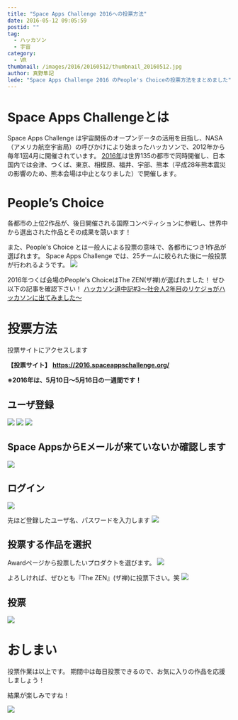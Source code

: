 ```yaml
---
title: "Space Apps Challenge 2016への投票方法"
date: 2016-05-12 09:05:59
postid: ""
tag:
  - ハッカソン
  - 宇宙
category:
  - VR
thumbnail: /images/2016/20160512/thumbnail_20160512.jpg
author: 真野隼記
lede: "Space Apps Challenge 2016 のPeople's Choiceの投票方法をまとめました"
---
```

# Space Apps Challengeとは

Space Apps Challenge は宇宙関係のオープンデータの活用を目指し、NASA（アメリカ航空宇宙局）の呼びかけにより始まったハッカソンで、2012年から毎年1回4月に開催されています。
[2016年](https://2016.spaceappschallenge.org/)は世界135の都市で同時開催し、日本国内では会津、つくば、東京、相模原、福井、宇部、熊本（平成28年熊本震災の影響のため、熊本会場は中止となりました）で開催します。

# People’s Choice

各都市の上位2作品が、後日開催される国際コンペティションに参戦し、世界中から選出された作品とその成果を競います！

また、People's Choice とは一般人による投票の意味で、各都市につき1作品が選ばれます。
Space Apps Challenge では、25チームに絞られた後に一般投票が行われるようです。
<img src="/images/2016/20160512/photo_20160512_01.png" class="img-middle-size" loading="lazy">

2016年つくば会場のPeople's ChoiceはThe ZEN(ザ禅)が選ばれました！
ぜひ以下の記事を確認下さい！
[ハッカソン道中記#3～社会人2年目のリケジョがハッカソンに出てみました～](/articles/20160511/)

# 投票方法

投票サイトにアクセスします

**【投票サイト】**
**https://2016.spaceappschallenge.org/**

**※2016年は、5月10日～5月16日の一週間です！**

## ユーザ登録

<img src="/images/2016/20160512/photo_20160512_02.png" class="img-middle-size" loading="lazy">
<img src="/images/2016/20160512/photo_20160512_03.png" class="img-middle-size" loading="lazy">
<img src="/images/2016/20160512/photo_20160512_04.png" class="img-middle-size" loading="lazy">

## Space AppsからEメールが来ていないか確認します

<img src="/images/2016/20160512/photo_20160512_05.png" class="img-middle-size" loading="lazy">

## ログイン

<img src="/images/2016/20160512/photo_20160512_06.png" class="img-middle-size" loading="lazy">

先ほど登録したユーザ名、パスワードを入力します
<img src="/images/2016/20160512/photo_20160512_07.png" class="img-middle-size" loading="lazy">

## 投票する作品を選択

Awardページから投票したいプロダクトを選びます。
<img src="/images/2016/20160512/photo_20160512_08.png" class="img-middle-size" loading="lazy">

よろしければ、ぜひとも『The ZEN』(ザ禅)に投票下さい。笑
<img src="/images/2016/20160512/photo_20160512_09.png" class="img-middle-size" loading="lazy">

## 投票

<img src="/images/2016/20160512/photo_20160512_10.png" class="img-middle-size" loading="lazy">

# おしまい

投票作業は以上です。
期間中は毎日投票できるので、お気に入りの作品を応援しましょう！

結果が楽しみですね！

<img src="/images/2016/20160512/photo_20160512_11.png" loading="lazy">
